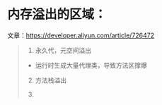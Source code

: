 # 内存溢出的区域：
文章：https://developer.aliyun.com/article/726472
> 1. 永久代，元空间溢出
> - 运行时生成大量代理类，导致方法区撑爆
> 
> 2. 方法栈溢出
> 
> 3. 

